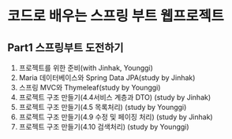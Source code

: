 # 코드로 배우는 스프링 부트 웹프로젝트

## Part1 스프링부트 도전하기

1. 프로젝트를 위한 준비(with Jinhak, Younggi)
2. Maria 데이터베이스와 Spring Data JPA(study by Jinhak)
3. 스프링 MVC와 Thymeleaf(study by Younggi)
4. 프로젝트 구조 만들기(4.4서비스 계층과 DTO) (study by Jinhak)
5. 프로젝트 구조 만들기(4.5 목록처리) (study by Younggi)
6. 프로젝트 구조 만들기(4.9 수정 및 페이징 처리) (study by Jinhak)
7. 프로젝트 구조 만들기(4.10 검색처리) (study by Younggi)
